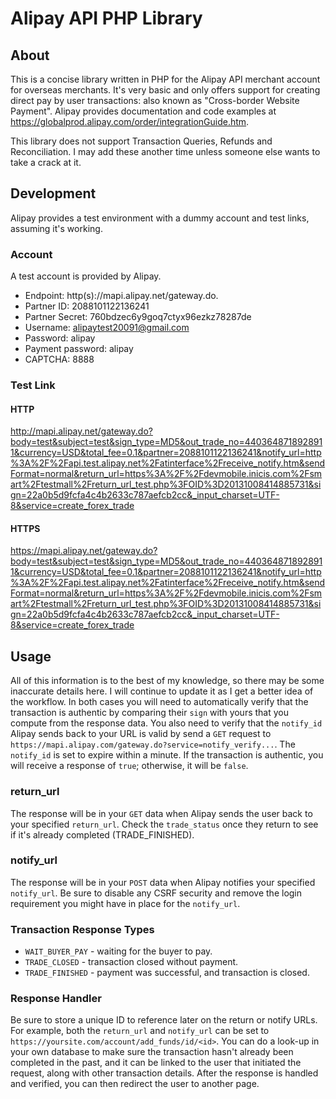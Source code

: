 Alipay API PHP Library
======================

## About

This is a concise library written in PHP for the Alipay API merchant account for overseas merchants. It's very basic and only offers support for creating direct pay by user transactions: also known as "Cross-border Website Payment". Alipay provides documentation and code examples at https://globalprod.alipay.com/order/integrationGuide.htm.

This library does not support Transaction Queries, Refunds and Reconciliation. I may add these another time unless someone else wants to take a crack at it.

## Development

Alipay provides a test environment with a dummy account and test links, assuming it's working.

### Account

A test account is provided by Alipay.

* Endpoint: http(s)://mapi.alipay.net/gateway.do.
* Partner ID: 2088101122136241
* Partner Secret: 760bdzec6y9goq7ctyx96ezkz78287de
* Username: alipaytest20091@gmail.com
* Password: alipay
* Payment password: alipay
* CAPTCHA: 8888

### Test Link

#### HTTP
http://mapi.alipay.net/gateway.do?body=test&subject=test&sign_type=MD5&out_trade_no=4403648718928911&currency=USD&total_fee=0.1&partner=2088101122136241&notify_url=http%3A%2F%2Fapi.test.alipay.net%2Fatinterface%2Freceive_notify.htm&sendFormat=normal&return_url=https%3A%2F%2Fdevmobile.inicis.com%2Fsmart%2Ftestmall%2Freturn_url_test.php%3FOID%3D20131008414885731&sign=22a0b5d9fcfa4c4b2633c787aefcb2cc&_input_charset=UTF-8&service=create_forex_trade

#### HTTPS
https://mapi.alipay.net/gateway.do?body=test&subject=test&sign_type=MD5&out_trade_no=4403648718928911&currency=USD&total_fee=0.1&partner=2088101122136241&notify_url=http%3A%2F%2Fapi.test.alipay.net%2Fatinterface%2Freceive_notify.htm&sendFormat=normal&return_url=https%3A%2F%2Fdevmobile.inicis.com%2Fsmart%2Ftestmall%2Freturn_url_test.php%3FOID%3D20131008414885731&sign=22a0b5d9fcfa4c4b2633c787aefcb2cc&_input_charset=UTF-8&service=create_forex_trade

## Usage

All of this information is to the best of my knowledge, so there may be some inaccurate details here. I will continue to update it as I get a better idea of the workflow. In both cases you will need to automatically verify that the transaction is authentic by comparing their `sign` with yours that you compute from the response data. You also need to verify that the `notify_id` Alipay sends back to your URL is valid by send a `GET` request to `https://mapi.alipay.com/gateway.do?service=notify_verify...`. The `notify_id` is set to expire within a minute. If the transaction is authentic, you will receive a response of `true`; otherwise, it will be `false`.

### return_url

The response will be in your `GET` data when Alipay sends the user back to your specified `return_url`. Check the `trade_status` once they return to see if it's already completed (TRADE_FINISHED).

### notify_url

The response will be in your `POST` data when Alipay notifies your specified `notify_url`. Be sure to disable any CSRF security and remove the login requirement you might have in place for the `notify_url`.

### Transaction Response Types

* `WAIT_BUYER_PAY` - waiting for the buyer to pay.
* `TRADE_CLOSED` - transaction closed without payment.
* `TRADE_FINISHED` - payment was successful, and transaction is closed.

### Response Handler

Be sure to store a unique ID to reference later on the return or notify URLs. For example, both the `return_url` and `notify_url` can be set to `https://yoursite.com/account/add_funds/id/<id>`. You can do a look-up in your own database to make sure the transaction hasn't already been completed in the past, and it can be linked to the user that initiated the request, along with other transaction details. After the response is handled and verified, you can then redirect the user to another page.